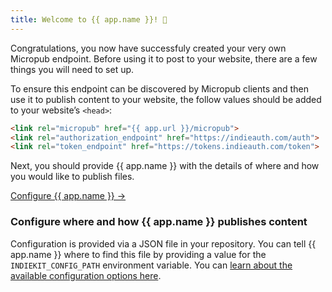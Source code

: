 ```yaml
---
title: Welcome to {{ app.name }}! 👋
---
```

Congratulations, you now have successfuly created your very own Micropub endpoint. Before using it to post to your website, there are a few things you will need to set up.

To ensure this endpoint can be discovered by Micropub clients and then use it to publish content to your website, the follow values should be added to your website’s `<head>`:

```html
<link rel="micropub" href="{{ app.url }}/micropub">
<link rel="authorization_endpoint" href="https://indieauth.com/auth">
<link rel="token_endpoint" href="https://tokens.indieauth.com/token">
```

Next, you should provide {{ app.name }} with the details of where and how you would like to publish files.

[Configure {{ app.name }} →](/config)

### Configure where and how {{ app.name }} publishes content

Configuration is provided via a JSON file in your repository. You can tell {{ app.name }} where to find this file by providing a value for the `INDIEKIT_CONFIG_PATH` environment variable. You can [learn about the available configuration options here](/website-configuration).
